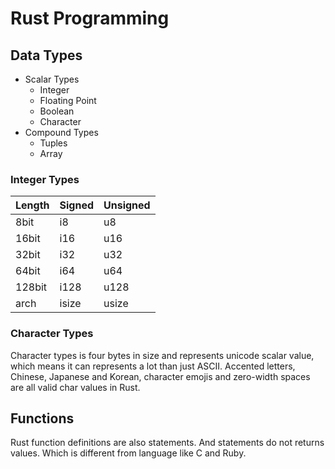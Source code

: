# Rust Programming

## Data Types

- Scalar Types
    - Integer
    - Floating Point
    - Boolean
    - Character
- Compound Types
    - Tuples
    - Array

### Integer Types

| Length | Signed | Unsigned |
|--------|--------|----------|
| 8bit   | i8     | u8       |
| 16bit  | i16    | u16      |
| 32bit  | i32    | u32      |
| 64bit  | i64    | u64      |
| 128bit | i128   | u128     |
| arch   | isize  | usize    |

### Character Types

Character types is four bytes in size and represents unicode scalar
value, which means it can represents a lot than just ASCII. Accented
letters, Chinese, Japanese and Korean, character emojis and zero-width
spaces are all valid char values in Rust.

## Functions

Rust function definitions are also statements. And statements do not
returns values. Which is different from language like C and Ruby.

